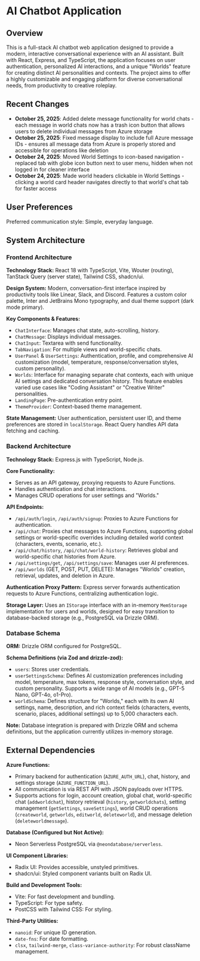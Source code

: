 # AI Chatbot Application

## Overview

This is a full-stack AI chatbot web application designed to provide a modern, interactive conversational experience with an AI assistant. Built with React, Express, and TypeScript, the application focuses on user authentication, personalized AI interactions, and a unique "Worlds" feature for creating distinct AI personalities and contexts. The project aims to offer a highly customizable and engaging platform for diverse conversational needs, from productivity to creative roleplay.

## Recent Changes

- **October 25, 2025**: Added delete message functionality for world chats - each message in world chats now has a trash icon button that allows users to delete individual messages from Azure storage
- **October 25, 2025**: Fixed message display to include full Azure message IDs - ensures all message data from Azure is properly stored and accessible for operations like deletion
- **October 24, 2025**: Moved World Settings to icon-based navigation - replaced tab with globe icon button next to user menu, hidden when not logged in for cleaner interface
- **October 24, 2025**: Made world headers clickable in World Settings - clicking a world card header navigates directly to that world's chat tab for faster access

## User Preferences

Preferred communication style: Simple, everyday language.

## System Architecture

### Frontend Architecture

**Technology Stack:** React 18 with TypeScript, Vite, Wouter (routing), TanStack Query (server state), Tailwind CSS, shadcn/ui.

**Design System:** Modern, conversation-first interface inspired by productivity tools like Linear, Slack, and Discord. Features a custom color palette, Inter and JetBrains Mono typography, and dual theme support (dark mode primary).

**Key Components & Features:**
- `ChatInterface`: Manages chat state, auto-scrolling, history.
- `ChatMessage`: Displays individual messages.
- `ChatInput`: Textarea with send functionality.
- `TabNavigation`: For multiple views and world-specific chats.
- `UserPanel` & `UserSettings`: Authentication, profile, and comprehensive AI customization (model, temperature, response/conversation styles, custom personality).
- `Worlds`: Interface for managing separate chat contexts, each with unique AI settings and dedicated conversation history. This feature enables varied use cases like "Coding Assistant" or "Creative Writer" personalities.
- `LandingPage`: Pre-authentication entry point.
- `ThemeProvider`: Context-based theme management.

**State Management:** User authentication, persistent user ID, and theme preferences are stored in `localStorage`. React Query handles API data fetching and caching.

### Backend Architecture

**Technology Stack:** Express.js with TypeScript, Node.js.

**Core Functionality:**
- Serves as an API gateway, proxying requests to Azure Functions.
- Handles authentication and chat interactions.
- Manages CRUD operations for user settings and "Worlds."

**API Endpoints:**
- `/api/auth/login`, `/api/auth/signup`: Proxies to Azure Functions for authentication.
- `/api/chat`: Proxies chat messages to Azure Functions, supporting global settings or world-specific overrides including detailed world context (characters, events, scenario, etc.).
- `/api/chat/history`, `/api/chat/world-history`: Retrieves global and world-specific chat histories from Azure.
- `/api/settings/get`, `/api/settings/save`: Manages user AI preferences.
- `/api/worlds` (GET, POST, PUT, DELETE): Manages "Worlds" creation, retrieval, updates, and deletion in Azure.

**Authentication Proxy Pattern:** Express server forwards authentication requests to Azure Functions, centralizing authentication logic.

**Storage Layer:** Uses an `IStorage` interface with an in-memory `MemStorage` implementation for users and worlds, designed for easy transition to database-backed storage (e.g., PostgreSQL via Drizzle ORM).

### Database Schema

**ORM:** Drizzle ORM configured for PostgreSQL.

**Schema Definitions (via Zod and drizzle-zod):**
- `users`: Stores user credentials.
- `userSettingsSchema`: Defines AI customization preferences including model, temperature, max tokens, response style, conversation style, and custom personality. Supports a wide range of AI models (e.g., GPT-5 Nano, GPT-4o, o1-Pro).
- `worldSchema`: Defines structure for "Worlds," each with its own AI settings, name, description, and rich context fields (characters, events, scenario, places, additional settings) up to 5,000 characters each.

**Note:** Database integration is prepared with Drizzle ORM and schema definitions, but the application currently utilizes in-memory storage.

## External Dependencies

**Azure Functions:**
- Primary backend for authentication (`AZURE_AUTH_URL`), chat, history, and settings storage (`AZURE_FUNCTION_URL`).
- All communication is via REST API with JSON payloads over HTTPS.
- Supports actions for login, account creation, global chat, world-specific chat (`addworldchat`), history retrieval (`history`, `getworldchats`), setting management (`getSettings`, `saveSettings`), world CRUD operations (`createworld`, `getworlds`, `editworld`, `deleteworld`), and message deletion (`deleteworldmessage`).

**Database (Configured but Not Active):**
- Neon Serverless PostgreSQL via `@neondatabase/serverless`.

**UI Component Libraries:**
- Radix UI: Provides accessible, unstyled primitives.
- shadcn/ui: Styled component variants built on Radix UI.

**Build and Development Tools:**
- Vite: For fast development and bundling.
- TypeScript: For type safety.
- PostCSS with Tailwind CSS: For styling.

**Third-Party Utilities:**
- `nanoid`: For unique ID generation.
- `date-fns`: For date formatting.
- `clsx`, `tailwind-merge`, `class-variance-authority`: For robust className management.